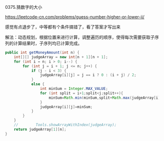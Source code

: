 0375.猜数字的大小

https://leetcode-cn.com/problems/guess-number-higher-or-lower-ii/

感觉有点退步了，中等都有个条件搞错了，看了答案才写出来



解法：动态规划，根据位置来进行计算，调整遍历的顺序，使得每次需要获取子序列的计算结果时，子序列均已计算完成。



```java
public int getMoneyAmount(int n) {
    int[][] judgeArray = new int[n + 1][n + 1];
    for (int i = n; i > 0; i--) {
        for (int j = i + 1; j <= n; j++) {
            if (j - i < 3) {
                judgeArray[i][j] = j == i ? 0 : (i + j) / 2;
            }
            else {
                int minSum = Integer.MAX_VALUE;
                for (int split = i+1;split<j;split++){
                    minSum=Math.min(minSum,split+Math.max(judgeArray[i][split-1],judgeArray[split+1][j]));
                }
                judgeArray[i][j]=minSum;
            }
        }
    }
    //        Tools.showArrayWithIndex(judgeArray);
    return judgeArray[1][n];
}
```

